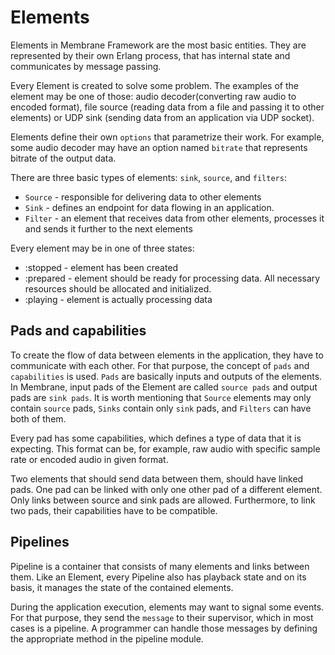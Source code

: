 # Elements

Elements in Membrane Framework are the most basic entities. They are represented by their own Erlang process, that has internal state and communicates by message passing.

Every Element is created to solve some problem. The examples of the element may be one of those: audio decoder(converting raw audio to encoded format), file source (reading data from a file and passing it to other elements) or UDP sink (sending data from an application via UDP socket). 

Elements define their own `options` that parametrize their work. For example, some audio decoder may have an option named `bitrate` that represents bitrate of the output data.

There are three basic types of elements: `sink`, `source`, and `filters`:
* `Source` - responsible for delivering data to other elements
* `Sink` - defines an endpoint for data flowing in an application. 
* `Filter` - an element that receives data from other elements, processes it and sends it further to the next elements 

Every element may be in one of three states:
* :stopped - element has been created
* :prepared - element should be ready for processing data. All necessary resources should be allocated and initialized.
* :playing - element is actually processing data

## Pads and capabilities 

To create the flow of data between elements in the application, they have to communicate with each other. For that purpose, the concept of `pads` and `capabilities` is used. `Pads` are basically inputs and outputs of the elements. In Membrane, input pads of the Element are called `source pads` and output pads are `sink pads`. It is worth mentioning that `Source` elements may only contain `source` pads, `Sinks` contain only `sink` pads, and `Filters` can have both of them.

Every pad has some capabilities, which defines a type of data that it is expecting. This format can be, for example, raw audio with specific sample rate or encoded audio in given format.

Two elements that should send data between them, should have linked pads. One pad can be linked with only one other pad of a different element. Only links between source and sink pads are allowed. Furthermore, to link two pads, their capabilities have to be compatible.

## Pipelines 

Pipeline is a container that consists of many elements and links between them. Like an Element, every Pipeline also has playback state and on its basis, it manages the state of the contained elements. 
 
During the application execution, elements may want to signal some events. For that purpose, they send the `message` to their supervisor, which in most cases is a pipeline. A programmer can handle those messages by defining the appropriate method in the pipeline module.
